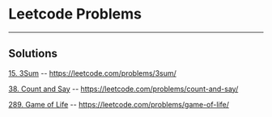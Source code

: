 # Leetcode Problems

---

## Solutions

[15. 3Sum](Algorithms_1_100/15_3Sum.js) -- <https://leetcode.com/problems/3sum/>

[38. Count and Say](Algorithms_1_100/38_count_and_say.js) -- <https://leetcode.com/problems/count-and-say/>

[289. Game of Life](Algorithms_201_300/289_game_of_life.js) -- https://leetcode.com/problems/game-of-life/
